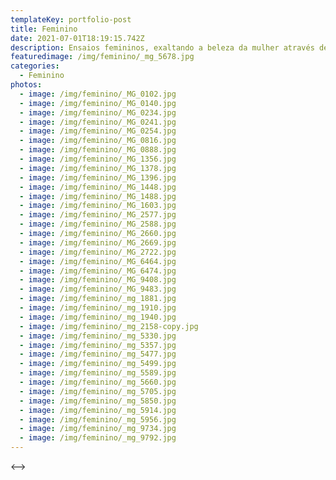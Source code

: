 ```yaml
---
templateKey: portfolio-post
title: Feminino
date: 2021-07-01T18:19:15.742Z
description: Ensaios femininos, exaltando a beleza da mulher através de nossas lentes.
featuredimage: /img/feminino/_mg_5678.jpg
categories:
  - Feminino
photos:
  - image: /img/feminino/_MG_0102.jpg
  - image: /img/feminino/_MG_0140.jpg
  - image: /img/feminino/_MG_0234.jpg
  - image: /img/feminino/_MG_0241.jpg
  - image: /img/feminino/_MG_0254.jpg
  - image: /img/feminino/_MG_0816.jpg
  - image: /img/feminino/_MG_0888.jpg
  - image: /img/feminino/_MG_1356.jpg
  - image: /img/feminino/_MG_1378.jpg
  - image: /img/feminino/_MG_1396.jpg
  - image: /img/feminino/_MG_1448.jpg
  - image: /img/feminino/_MG_1488.jpg
  - image: /img/feminino/_MG_1603.jpg
  - image: /img/feminino/_MG_2577.jpg
  - image: /img/feminino/_MG_2588.jpg
  - image: /img/feminino/_MG_2660.jpg
  - image: /img/feminino/_MG_2669.jpg
  - image: /img/feminino/_MG_2722.jpg
  - image: /img/feminino/_MG_6464.jpg
  - image: /img/feminino/_MG_6474.jpg
  - image: /img/feminino/_MG_9408.jpg
  - image: /img/feminino/_MG_9483.jpg
  - image: /img/feminino/_mg_1881.jpg
  - image: /img/feminino/_mg_1910.jpg
  - image: /img/feminino/_mg_1940.jpg
  - image: /img/feminino/_mg_2158-copy.jpg
  - image: /img/feminino/_mg_5330.jpg
  - image: /img/feminino/_mg_5357.jpg
  - image: /img/feminino/_mg_5477.jpg
  - image: /img/feminino/_mg_5499.jpg
  - image: /img/feminino/_mg_5589.jpg
  - image: /img/feminino/_mg_5660.jpg
  - image: /img/feminino/_mg_5705.jpg
  - image: /img/feminino/_mg_5850.jpg
  - image: /img/feminino/_mg_5914.jpg
  - image: /img/feminino/_mg_5956.jpg
  - image: /img/feminino/_mg_9734.jpg
  - image: /img/feminino/_mg_9792.jpg
---
```

<-->